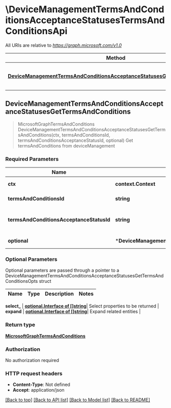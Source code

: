 # \DeviceManagementTermsAndConditionsAcceptanceStatusesTermsAndConditionsApi

All URIs are relative to *https://graph.microsoft.com/v1.0*

Method | HTTP request | Description
------------- | ------------- | -------------
[**DeviceManagementTermsAndConditionsAcceptanceStatusesGetTermsAndConditions**](DeviceManagementTermsAndConditionsAcceptanceStatusesTermsAndConditionsApi.md#DeviceManagementTermsAndConditionsAcceptanceStatusesGetTermsAndConditions) | **Get** /deviceManagement/termsAndConditions({termsAndConditions-id})/acceptanceStatuses({termsAndConditionsAcceptanceStatus-id})/termsAndConditions | Get termsAndConditions from deviceManagement



## DeviceManagementTermsAndConditionsAcceptanceStatusesGetTermsAndConditions

> MicrosoftGraphTermsAndConditions DeviceManagementTermsAndConditionsAcceptanceStatusesGetTermsAndConditions(ctx, termsAndConditionsId, termsAndConditionsAcceptanceStatusId, optional)
Get termsAndConditions from deviceManagement

### Required Parameters


Name | Type | Description  | Notes
------------- | ------------- | ------------- | -------------
**ctx** | **context.Context** | context for authentication, logging, cancellation, deadlines, tracing, etc.
**termsAndConditionsId** | **string**| key: termsAndConditions-id of termsAndConditions | 
**termsAndConditionsAcceptanceStatusId** | **string**| key: termsAndConditionsAcceptanceStatus-id of termsAndConditionsAcceptanceStatus | 
 **optional** | ***DeviceManagementTermsAndConditionsAcceptanceStatusesGetTermsAndConditionsOpts** | optional parameters | nil if no parameters

### Optional Parameters

Optional parameters are passed through a pointer to a DeviceManagementTermsAndConditionsAcceptanceStatusesGetTermsAndConditionsOpts struct


Name | Type | Description  | Notes
------------- | ------------- | ------------- | -------------


 **select_** | [**optional.Interface of []string**](string.md)| Select properties to be returned | 
 **expand** | [**optional.Interface of []string**](string.md)| Expand related entities | 

### Return type

[**MicrosoftGraphTermsAndConditions**](microsoft.graph.termsAndConditions.md)

### Authorization

No authorization required

### HTTP request headers

- **Content-Type**: Not defined
- **Accept**: application/json

[[Back to top]](#) [[Back to API list]](../README.md#documentation-for-api-endpoints)
[[Back to Model list]](../README.md#documentation-for-models)
[[Back to README]](../README.md)

